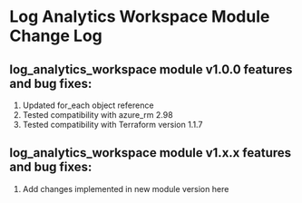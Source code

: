 # Log Analytics Workspace Module Change Log

## log_analytics_workspace module v1.0.0 features and bug fixes:

1. Updated for_each object reference
2. Tested compatibility with azure_rm 2.98
3. Tested compatibility with Terraform version 1.1.7

## log_analytics_workspace module v1.x.x features and bug fixes:

1. Add changes implemented in new module version here
